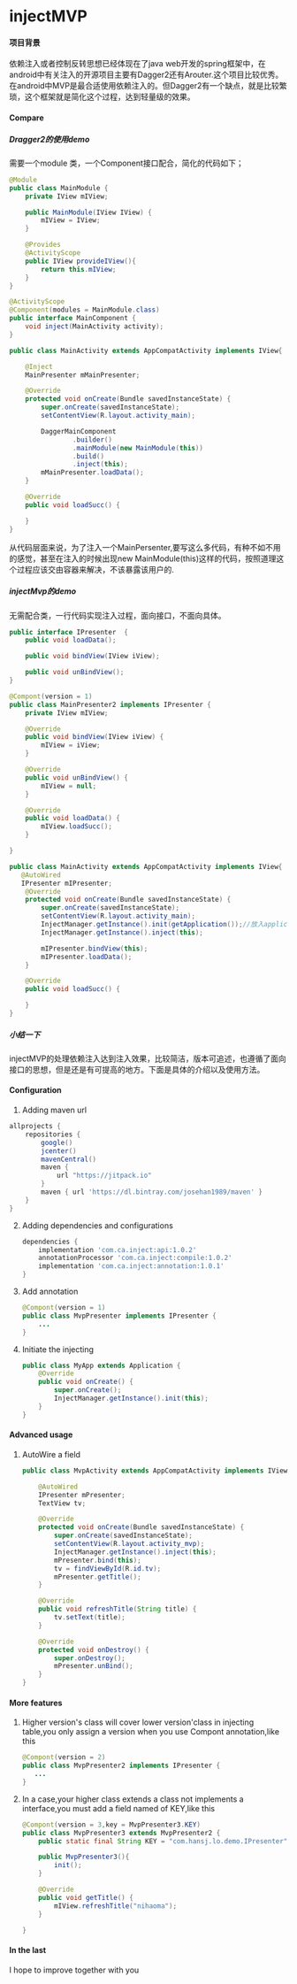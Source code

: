 # injectMVP

#### 项目背景

依赖注入或者控制反转思想已经体现在了java web开发的spring框架中，在android中有关注入的开源项目主要有Dagger2还有Arouter.这个项目比较优秀。在android中MVP是最合适使用依赖注入的。但Dagger2有一个缺点，就是比较繁琐，这个框架就是简化这个过程，达到轻量级的效果。



#### Compare

##### Dragger2的使用demo

需要一个module 类，一个Component接口配合，简化的代码如下；

```java
@Module
public class MainModule {
    private IView mIView;

    public MainModule(IView IView) {
        mIView = IView;
    }

    @Provides
    @ActivityScope
    public IView provideIView(){
        return this.mIView;
    }
}

```

```java
@ActivityScope
@Component(modules = MainModule.class)
public interface MainComponent {
    void inject(MainActivity activity);
}

```



```java
public class MainActivity extends AppCompatActivity implements IView{

    @Inject
    MainPresenter mMainPresenter;

    @Override
    protected void onCreate(Bundle savedInstanceState) {
        super.onCreate(savedInstanceState);
        setContentView(R.layout.activity_main);

        DaggerMainComponent
                .builder()
                .mainModule(new MainModule(this))
                .build()
                .inject(this);
        mMainPresenter.loadData();
    }

    @Override
    public void loadSucc() {

    }
}
```

从代码层面来说，为了注入一个MainPersenter,要写这么多代码，有种不如不用的感觉，甚至在注入的时候出现new MainModule(this)这样的代码，按照道理这个过程应该交由容器来解决，不该暴露该用户的.

##### injectMvp的demo

无需配合类，一行代码实现注入过程，面向接口，不面向具体。

```java
public interface IPresenter  {
    public void loadData();

    public void bindView(IView iView);

    public void unBindView();
}
```

```java
@Compont(version = 1)
public class MainPresenter2 implements IPresenter {
    private IView mIView;

    @Override
    public void bindView(IView iView) {
        mIView = iView;
    }

    @Override
    public void unBindView() {
        mIView = null;
    }

    @Override
    public void loadData() {
        mIView.loadSucc();
    }

}
```

```java
public class MainActivity extends AppCompatActivity implements IView{
   @AutoWired
   IPresenter mIPresenter;
    @Override
    protected void onCreate(Bundle savedInstanceState) {
        super.onCreate(savedInstanceState);
        setContentView(R.layout.activity_main);
        InjectManager.getInstance().init(getApplication());//放入application中初始化即可
        InjectManager.getInstance().inject(this);

        mIPresenter.bindView(this);
        mIPresenter.loadData();
    }

    @Override
    public void loadSucc() {

    }
}
```



##### 小结一下

injectMVP的处理依赖注入达到注入效果，比较简洁，版本可追述，也遵循了面向接口的思想，但是还是有可提高的地方。下面是具体的介绍以及使用方法。

#### Configuration

1. Adding maven url 

```groovy
allprojects {
    repositories {
        google()
        jcenter()
        mavenCentral()
        maven {
            url "https://jitpack.io"
        }
        maven { url 'https://dl.bintray.com/josehan1989/maven' }
    }
}
```

2. Adding dependencies and configurations
   
   ```groovy
   dependencies {
       implementation 'com.ca.inject:api:1.0.2'
       annotationProcessor 'com.ca.inject:compile:1.0.2'
       implementation 'com.ca.inject:annotation:1.0.1'
   }
   ```

3. Add annotation
   
   ```java
   @Compont(version = 1)
   public class MvpPresenter implements IPresenter {
       ...
   }
   ```

4. Initiate the injecting
   
   ```java
   public class MyApp extends Application {
       @Override
       public void onCreate() {
           super.onCreate();
           InjectManager.getInstance().init(this);
       }
   }
   ```

#### Advanced usage

1. AutoWire a field
   
   ```java
   public class MvpActivity extends AppCompatActivity implements IView{
   
       @AutoWired
       IPresenter mPresenter;
       TextView tv;
   
       @Override
       protected void onCreate(Bundle savedInstanceState) {
           super.onCreate(savedInstanceState);
           setContentView(R.layout.activity_mvp);
           InjectManager.getInstance().inject(this);
           mPresenter.bind(this);
           tv = findViewById(R.id.tv);
           mPresenter.getTitle();
       }
   
       @Override
       public void refreshTitle(String title) {
           tv.setText(title);
       }
   
       @Override
       protected void onDestroy() {
           super.onDestroy();
           mPresenter.unBind();
       }
   }
   ```
   
   #### 

#### More features

1. Higher version's class will cover lower version'class in injecting table,you only assign a version when you use Compont annotation,like this
   
   ```java
   @Compont(version = 2)
   public class MvpPresenter2 implements IPresenter {
      ...
   }
   ```

2. In a case,your higher class extends a class not implements a interface,you must add a field named of KEY,like this
   
   ```java
   @Compont(version = 3,key = MvpPresenter3.KEY)
   public class MvpPresenter3 extends MvpPresenter2 {
       public static final String KEY = "com.hansj.lo.demo.IPresenter";
   
       public MvpPresenter3(){
           init();
       }
   
       @Override
       public void getTitle() {
           mIView.refreshTitle("nihaoma");
       }
   
   }
   ```

#### In the last

I hope to improve together with you
